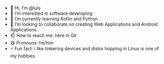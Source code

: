 - 👋 Hi, I’m @luis
- 👀 I’m interested in software developing
- 🌱 I’m currently learning Kotlin and Python
- 💞️ I’m looking to collaborate on creating Web Applications and Android Applications
- 📫 How to reach me: here in Git
- 😄 Pronouns: he/him
- ⚡ Fun fact: i like tinkering devices and distro hopping in Linux is one of my hobbies

<!---
luismahusay/luismahusay is a ✨ special ✨ repository because its `README.md` (this file) appears on your GitHub profile.
You can click the Preview link to take a look at your changes.
--->
